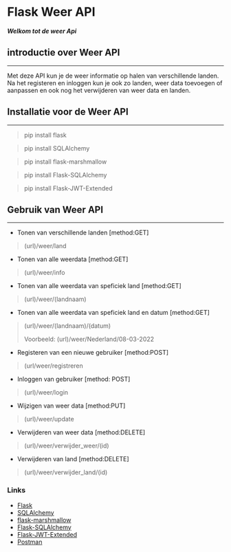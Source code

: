 # Flask Weer API
***Welkom tot de weer Api***
## introductie over Weer API
_________________
Met deze API kun je de weer informatie op halen van verschillende landen. Na het registeren en inloggen kun je ook zo landen, weer data toevoegen of aanpassen en ook nog het verwijderen van weer data en landen.

## Installatie voor de Weer API
_________________
> pip install flask

> pip install SQLAlchemy
 
> pip install flask-marshmallow

> pip install Flask-SQLAlchemy

> pip install Flask-JWT-Extended

## Gebruik van Weer API
_________________
- Tonen van verschillende landen [method:GET]
> (url)/weer/land
- Tonen van alle weerdata [method:GET]
> (url)/weer/info
- Tonen van alle weerdata van speficiek land [method:GET]
> (url)/weer/(landnaam)
- Tonen van alle weerdata van speficiek land en datum [method:GET]
> (url)/weer/(landnaam)/(datum)
> 
> Voorbeeld: (url)/weer/Nederland/08-03-2022

- Registeren van een nieuwe gebruiker [method:POST]
> (url/weer/registreren
- Inloggen van gebruiker [method: POST]
> (url)/weer/login
- Wijzigen van weer data [method:PUT]
> (url)/weer/update
- Verwijderen van weer data [method:DELETE]
> (url)/weer/verwijder_weer/(id)
- Verwijderen van land [method:DELETE]
> (url)/weer/verwijder_land/(id)

### Links
- [Flask](https://pypi.org/project/Flask/)
- [SQLAlchemy](https://pypi.org/project/SQLAlchemy/)
- [flask-marshmallow](https://pypi.org/project/flask-marshmallow/)
- [Flask-SQLAlchemy](https://pypi.org/project/Flask-SQLAlchemy/)
- [Flask-JWT-Extended](https://pypi.org/project/Flask-JWT-Extended/)
- [Postman](https://www.postman.com/)